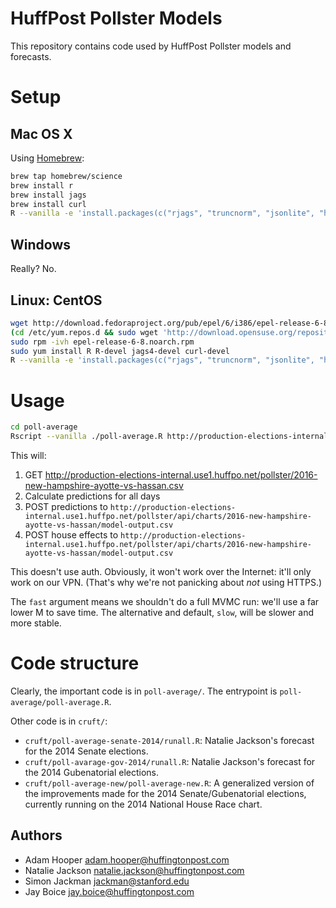 # HuffPost Pollster Models

This repository contains code used by HuffPost Pollster models and forecasts.

# Setup

## Mac OS X

Using [Homebrew](http://brew.sh/):

```sh
brew tap homebrew/science
brew install r
brew install jags
brew install curl
R --vanilla -e 'install.packages(c("rjags", "truncnorm", "jsonlite", "httr"), repos=c("https://cloud.r-project.org/"))'
```

## Windows

Really? No.

## Linux: CentOS

```bash
wget http://download.fedoraproject.org/pub/epel/6/i386/epel-release-6-8.noarch.rpm
(cd /etc/yum.repos.d && sudo wget 'http://download.opensuse.org/repositories/home:/cornell_vrdc/CentOS_CentOS-6/home:cornell_vrdc.repo')
sudo rpm -ivh epel-release-6-8.noarch.rpm
sudo yum install R R-devel jags4-devel curl-devel
R --vanilla -e 'install.packages(c("rjags", "truncnorm", "jsonlite", "httr"), repos=c("https://cloud.r-project.org/"))'
```

# Usage

```sh
cd poll-average
Rscript --vanilla ./poll-average.R http://production-elections-internal.use1.huffpo.net/pollster 2016-new-hampshire-ayotte-vs-hassan fast
```

This will:

1. GET http://production-elections-internal.use1.huffpo.net/pollster/2016-new-hampshire-ayotte-vs-hassan.csv
2. Calculate predictions for all days
3. POST predictions to `http://production-elections-internal.use1.huffpo.net/pollster/api/charts/2016-new-hampshire-ayotte-vs-hassan/model-output.csv`
4. POST house effects to `http://production-elections-internal.use1.huffpo.net/pollster/api/charts/2016-new-hampshire-ayotte-vs-hassan/model-output.csv`

This doesn't use auth. Obviously, it won't work over the Internet: it'll only
work on our VPN. (That's why we're not panicking about _not_ using HTTPS.)

The `fast` argument means we shouldn't do a full MVMC run: we'll use a far lower
M to save time. The alternative and default, `slow`, will be slower and more
stable.

# Code structure

Clearly, the important code is in `poll-average/`. The entrypoint is
`poll-average/poll-average.R`.

Other code is in `cruft/`:

* `cruft/poll-average-senate-2014/runall.R`: Natalie Jackson's forecast for the 2014 Senate elections.
* `cruft/poll-avarage-gov-2014/runall.R`: Natalie Jackson's forecast for the 2014 Gubenatorial elections.
* `cruft/poll-average-new/poll-average-new.R`: A generalized version of the improvements made for the 2014 Senate/Gubenatorial elections, currently running on the 2014 National House Race chart.

## Authors

* Adam Hooper <adam.hooper@huffingtonpost.com>
* Natalie Jackson <natalie.jackson@huffingtonpost.com>
* Simon Jackman <jackman@stanford.edu>
* Jay Boice <jay.boice@huffingtonpost.com>
